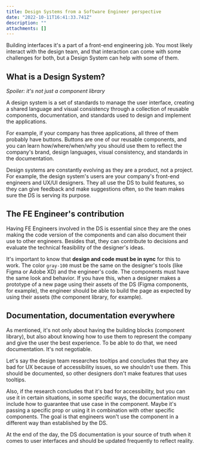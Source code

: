 ```yaml
---
title: Design Systems from a Software Engineer perspective
date: "2022-10-11T16:41:33.741Z"
description: ""
attachments: []
---
```


Building interfaces it's a part of a front-end engineering job. You most likely interact with the design team, and that interaction can come with some challenges for both, but a Design System can help with some of them.

## What is a Design System?

_Spoiler: it's not just a component library_

A design system is a set of standards to manage the user interface, creating a shared language and visual consistency through a collection of reusable components, documentation, and standards used to design and implement the applications.

For example, if your company has three applications, all three of them probably have buttons. Buttons are one of our reusable components, and you can learn how/where/when/why you should use them to reflect the company's brand, design languages, visual consistency, and standards in the documentation.

Design systems are constantly evolving as they are a product, not a project. For example, the design system's users are your company's front-end engineers and UX/UI designers. They all use the DS to build features, so they can give feedback and make suggestions often, so the team makes sure the DS is serving its purpose.

## The FE Engineer's contribution

Having FE Engineers involved in the DS is essential since they are the ones making the code version of the components and can also document their use to other engineers. Besides that, they can contribute to decisions and evaluate the technical feasibility of the designer's ideas.

It's important to know that **design and code must be in sync** for this to work. The color `gray-100` must be the same on the designer's tools (like Figma or Adobe XD) and the engineer's code. The components must have the same look and behavior. If you have this, when a designer makes a prototype of a new page using their assets of the DS (Figma components, for example), the engineer should be able to build the page as expected by using their assets (the component library, for example).

## Documentation, documentation everywhere

As mentioned, it's not only about having the building blocks (component library), but also about knowing how to use them to represent the company and give the user the best experience. To be able to do that, we need documentation. It's not negotiable.

Let's say the design team researches tooltips and concludes that they are bad for UX because of accessibility issues, so we shouldn't use them. This should be documented, so other designers don't make features that uses tooltips.

Also, if the research concludes that it's bad for accessibility, but you can use it in certain situations, in some specific ways, the documentation must include how to guarantee that use case in the component. Maybe it's passing a specific prop or using it in combination with other specific components. The goal is that engineers won't use the component in a different way than established by the DS.

At the end of the day, the DS documentation is your source of truth when it comes to user interfaces and should be updated frequently to reflect reality.
